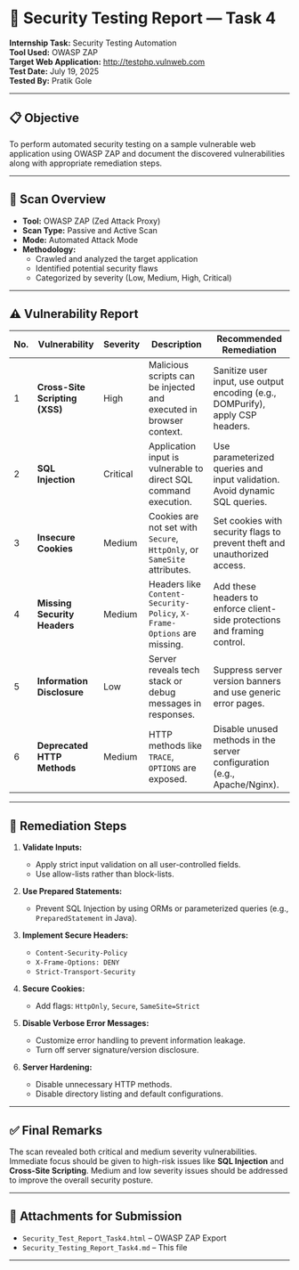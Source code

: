 # 🔐 Security Testing Report — Task 4
**Internship Task:** Security Testing Automation  
**Tool Used:** OWASP ZAP  
**Target Web Application:** http://testphp.vulnweb.com  
**Test Date:** July 19, 2025  
**Tested By:** Pratik Gole  

---

## 📋 Objective
To perform automated security testing on a sample vulnerable web application using OWASP ZAP and document the discovered vulnerabilities along with appropriate remediation steps.

---

## 🧪 Scan Overview

- **Tool:** OWASP ZAP (Zed Attack Proxy)
- **Scan Type:** Passive and Active Scan
- **Mode:** Automated Attack Mode
- **Methodology:**
  - Crawled and analyzed the target application
  - Identified potential security flaws
  - Categorized by severity (Low, Medium, High, Critical)

---

## ⚠️ Vulnerability Report

| No. | Vulnerability              | Severity  | Description                                                                 | Recommended Remediation                                                    |
|-----|----------------------------|-----------|-----------------------------------------------------------------------------|-----------------------------------------------------------------------------|
| 1   | **Cross-Site Scripting (XSS)** | High      | Malicious scripts can be injected and executed in browser context.          | Sanitize user input, use output encoding (e.g., DOMPurify), apply CSP headers. |
| 2   | **SQL Injection**          | Critical  | Application input is vulnerable to direct SQL command execution.            | Use parameterized queries and input validation. Avoid dynamic SQL queries.    |
| 3   | **Insecure Cookies**       | Medium    | Cookies are not set with `Secure`, `HttpOnly`, or `SameSite` attributes.    | Set cookies with security flags to prevent theft and unauthorized access.    |
| 4   | **Missing Security Headers** | Medium    | Headers like `Content-Security-Policy`, `X-Frame-Options` are missing.      | Add these headers to enforce client-side protections and framing control.    |
| 5   | **Information Disclosure** | Low       | Server reveals tech stack or debug messages in responses.                   | Suppress server version banners and use generic error pages.                |
| 6   | **Deprecated HTTP Methods** | Medium    | HTTP methods like `TRACE`, `OPTIONS` are exposed.                           | Disable unused methods in the server configuration (e.g., Apache/Nginx).     |

---

## 🔧 Remediation Steps

1. **Validate Inputs:**
   - Apply strict input validation on all user-controlled fields.
   - Use allow-lists rather than block-lists.

2. **Use Prepared Statements:**
   - Prevent SQL Injection by using ORMs or parameterized queries (e.g., `PreparedStatement` in Java).

3. **Implement Secure Headers:**
   - `Content-Security-Policy`
   - `X-Frame-Options: DENY`
   - `Strict-Transport-Security`

4. **Secure Cookies:**
   - Add flags: `HttpOnly`, `Secure`, `SameSite=Strict`

5. **Disable Verbose Error Messages:**
   - Customize error handling to prevent information leakage.
   - Turn off server signature/version disclosure.

6. **Server Hardening:**
   - Disable unnecessary HTTP methods.
   - Disable directory listing and default configurations.

---

## ✅ Final Remarks

The scan revealed both critical and medium severity vulnerabilities. Immediate focus should be given to high-risk issues like **SQL Injection** and **Cross-Site Scripting**. Medium and low severity issues should be addressed to improve the overall security posture.

---

## 📎 Attachments for Submission

- `Security_Test_Report_Task4.html` – OWASP ZAP Export
- `Security_Testing_Report_Task4.md` – This file


---

